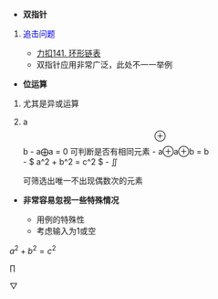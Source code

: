 *  **双指针**

1. <font color = "blue">追击问题 </font>

   - [力扣141. 环形链表](https://leetcode-cn.com/problems/linked-list-cycle/)
   - 双指针应用非常广泛，此处不一一举例

*   **位运算**
  
1. 尤其是异或运算  
2.   a$$\oplus$$b
    - a$\bigoplus$a = 0 
      可判断是否有相同元素 
    - a$\oplus$a$\oplus$b = b  
    - $ a^2 + b^2 = c^2 $
    - $\iint$
     
      可筛选出唯一不出现偶数次的元素

* **非常容易忽视一些特殊情况**
    
    * 用例的特殊性
    * 考虑输入为1或空

$a^2 + b^2 = c^2$

$\prod$

$\bigtriangledown$
       




